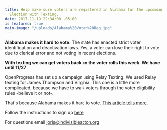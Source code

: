 ```yaml
---
title: Help make sure voters are registered in Alabama for the upcoming 12/12 Special
  Election with Texting.
date: 2017-11-19 22:34:00 -05:00
is featured: true
main-image: "/uploads/Alabama%20Voter%20Reg.jpg"
---
```


**Alabama makes it hard to vote.** The state has enacted strict voter identification and deactivation laws. Yes, a voter can lose their right to vote due to clerical error and not voting in recent elections. 

**With texting we can get voters back on the voter rolls this week. We have until 11/27**

OpenProgress has set up a campaign using Relay Texting. We used Relay texting for James Thompson and Virginia. This one is a little more complicated, because we have to walk voters through the voter eligibility rules -believe it or not-. 

That's because Alabama makes it hard to vote. [This article tells more](http://www.al.com/news/index.ssf/2017/08/are_you_registered_to_vote_ala.html).

Follow the instructions to sign up [here](https://openpr.gg/a/d8893ebc)

For questions email joris@indivisibleacton.org

